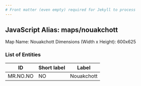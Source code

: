 ```yaml
---
# Front matter (even empty) required for Jekyll to process
---
```


## JavaScript Alias: maps/nouakchott

Map Name: Nouakchott
Dimensions (Width x Height): 600x625

### List of Entities

| ID       | Short label | Label      |
| -------- | ----------- | ---------- |
| MR.NO.NO | NO          | Nouakchott |
